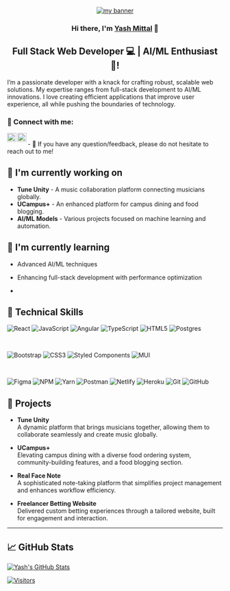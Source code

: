 <p align="center">
  <a href="https://www.linkedin.com/in/yashmittal/" target="_blank" rel="noreferrer"><img src="https://raw.githubusercontent.com/Yashmittal4/Yashmittal4/main/full-stack-banner.webp" alt="my banner"></a>
</p>

<h3 align="center">
Hi there, I'm <a href="https://www.yushi.dev/" target="_blank" rel="noreferrer">Yash Mittal</a> 👋
</h3>

<h2 align="center">
Full Stack Web Developer 💻 | AI/ML Enthusiast 🤖!
</h2> 

I’m a passionate developer with a knack for crafting robust, scalable web solutions. My expertise ranges from full-stack development to AI/ML innovations. I love creating efficient applications that improve user experience, all while pushing the boundaries of technology.

### 🤝 Connect with me:

<a href="https://www.linkedin.com/in/yashmittal/"><img align="left" src="https://raw.githubusercontent.com/yushi1007/yushi1007/main/images/linkedin.svg" alt="Yu Shi | LinkedIn" width="21px"/></a>
<a href="https://instagram.com/Codewithweb4"><img align="left" src="https://raw.githubusercontent.com/yushi1007/yushi1007/main/images/instagram.svg" alt="Yu Shi | Instagram" width="21px"/></a>

</br>
- 💬 If you have any question/feedback, please do not hesitate to reach out to me!

## 🔭 I'm currently working on
- **Tune Unity** - A music collaboration platform connecting musicians globally.
- **UCampus+** - An enhanced platform for campus dining and food blogging.
- **AI/ML Models** - Various projects focused on machine learning and automation.

## 🌱 I'm currently learning
- Advanced AI/ML techniques
- Enhancing full-stack development with performance optimization

- 

## 💼 Technical Skills

![React](https://img.shields.io/badge/react-%2320232a.svg?style=for-the-badge&logo=react&logoColor=%2361DAFB)
![JavaScript](https://img.shields.io/badge/javascript-%23323330.svg?style=for-the-badge&logo=javascript&logoColor=%23F7DF1E)
![Angular](https://img.shields.io/badge/angular-%23DD0031.svg?style=for-the-badge&logo=angular&logoColor=white)
![TypeScript](https://img.shields.io/badge/typescript-%23007ACC.svg?style=for-the-badge&logo=typescript&logoColor=white)
![HTML5](https://img.shields.io/badge/html5-%23E34F26.svg?style=for-the-badge&logo=html5&logoColor=white)
![Postgres](https://img.shields.io/badge/postgres-%23316192.svg?style=for-the-badge&logo=postgresql&logoColor=white)

</br>

![Bootstrap](https://img.shields.io/badge/bootstrap-%23563D7C.svg?style=for-the-badge&logo=bootstrap&logoColor=white)
![CSS3](https://img.shields.io/badge/css3-%231572B6.svg?style=for-the-badge&logo=css3&logoColor=white)
![Styled Components](https://img.shields.io/badge/styled--components-DB7093?style=for-the-badge&logo=styled-components&logoColor=white)
![MUI](https://img.shields.io/badge/MUI-%230081CB.svg?style=for-the-badge&logo=mui&logoColor=white)

</br>

![Figma](https://img.shields.io/badge/figma-%23F24E1E.svg?style=for-the-badge&logo=figma&logoColor=white)
![NPM](https://img.shields.io/badge/NPM-%23000000.svg?style=for-the-badge&logo=npm&logoColor=white)
![Yarn](https://img.shields.io/badge/yarn-%232C8EBB.svg?style=for-the-badge&logo=yarn&logoColor=white)
![Postman](https://img.shields.io/badge/Postman-FF6C37?style=for-the-badge&logo=postman&logoColor=white)
![Netlify](https://img.shields.io/badge/netlify-%23000000.svg?style=for-the-badge&logo=netlify&logoColor=#00C7B7)
![Heroku](https://img.shields.io/badge/heroku-%23430098.svg?style=for-the-badge&logo=heroku&logoColor=white)
![Git](https://img.shields.io/badge/git-%23F05033.svg?style=for-the-badge&logo=git&logoColor=white)
![GitHub](https://img.shields.io/badge/github-%23121011.svg?style=for-the-badge&logo=github&logoColor=white)

## 🚀 Projects

- **Tune Unity**  
  A dynamic platform that brings musicians together, allowing them to collaborate seamlessly and create music globally.

- **UCampus+**  
  Elevating campus dining with a diverse food ordering system, community-building features, and a food blogging section.

- **Real Face Note**  
  A sophisticated note-taking platform that simplifies project management and enhances workflow efficiency.

- **Freelancer Betting Website**  
  Delivered custom betting experiences through a tailored website, built for engagement and interaction.

---

## 📈 GitHub Stats 

[![Yash's GitHub Stats](https://github-readme-stats.vercel.app/api?username=yashmittal&show_icons=true&theme=radical)](https://github.com/yashmittal)

[![Visitors](https://visitor-badge.glitch.me/badge?page_id=yashmittal.yashmittal)](https://github.com/yashmittal)
